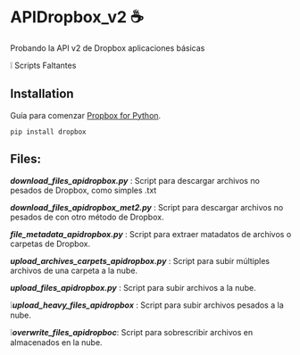 # APIDropbox_v2 :coffee:
Probando la API v2 de Dropbox aplicaciones básicas

:grey_exclamation: Scripts Faltantes

## Installation 
Guía para comenzar [Propbox for Python](https://www.dropbox.com/developers/documentation/python).

	pip install dropbox


## Files:
**_download_files_apidropbox.py_** :
Script para descargar archivos no pesados de Dropbox, como simples .txt

**_download_files_apidropbox_met2.py_** : 
Script para descargar archivos no pesados de con otro método de Dropbox.

**_file_metadata_apidropbox.py_** : 
Script para extraer matadatos de archivos o carpetas de Dropbox.

**_upload_archives_carpets_apidropbox.py_** : 
Script para subir múltiples archivos de una carpeta a la nube.

**_upload_files_apidropbox.py_** : 
Script para subir archivos a la nube.

:grey_exclamation:**_upload_heavy_files_apidropbox_** :
Script para subir archivos pesados a la nube.

:grey_exclamation:**_overwrite_files_apidropboc_**:
Script para sobrescribir archivos en almacenados en la nube.